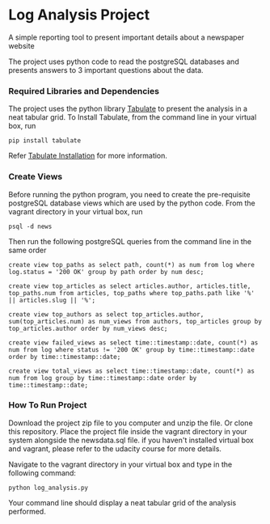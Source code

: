 # Log Analysis Project

A simple reporting tool to present important details about a newspaper website
 
The project uses python code to read the postgreSQL databases 
and presents answers to 3 important questions about the data.

### Required Libraries and Dependencies
The project uses the python library [Tabulate](https://pypi.org/project/tabulate/) to present the analysis
in a neat tabular grid.
To Install Tabulate, from the command line in your virtual box, run 

`pip install tabulate`

Refer [Tabulate Installation](https://pypi.org/project/tabulate/) for more information.

### Create Views

Before running the python program, you need to create the pre-requisite postgreSQL database views which are used by the python code.
From the vagrant directory in your virtual box, run

`psql -d news`

Then run the following postgreSQL queries from the command line in the same order 

`create view top_paths as select path, count(*) as num from log where log.status = '200 OK' group by path order by num desc;`

`create view top_articles as select articles.author, articles.title, top_paths.num from articles, top_paths where top_paths.path like '%' || articles.slug || '%';`

`create view top_authors as select top_articles.author, sum(top_articles.num) as num_views from authors, top_articles group by top_articles.author order by num_views desc;`

`create view failed_views as select time::timestamp::date, count(*) as num from log where status != '200 OK' group by time::timestamp::date order by time::timestamp::date;`

`create view total_views as select time::timestamp::date, count(*) as num from log group by time::timestamp::date order by time::timestamp::date;`

### How To Run Project

Download the project zip file to you computer and unzip the file. Or clone this repository.
Place the project file inside the vagrant directory in your system alongside the newsdata.sql file.
if you haven't installed virtual box and vagrant, please refer to the udacity course for more details.

Navigate to the vagrant directory in your virtual box and type in the following command:

`python log_analysis.py`

Your command line should display a neat tabular grid of the analysis performed.
